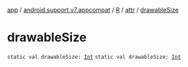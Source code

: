 [app](../../../index.md) / [android.support.v7.appcompat](../../index.md) / [R](../index.md) / [attr](index.md) / [drawableSize](./drawable-size.md)

# drawableSize

`static val drawableSize: `[`Int`](https://kotlinlang.org/api/latest/jvm/stdlib/kotlin/-int/index.html)
`static val drawableSize: `[`Int`](https://kotlinlang.org/api/latest/jvm/stdlib/kotlin/-int/index.html)